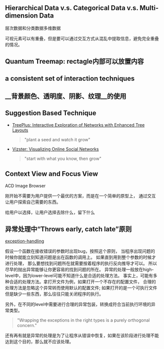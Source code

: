 

## Hierarchical Data v.s. Categorical Data v.s. Multi-dimension Data
层次数据和分类数据多维数据

可视元素可以有重叠，但是要可以通过交互方式从混乱中提取信息，避免完全重叠的情况。

## Quantum Treemap: rectagle内部可以放置内容

## a consistent set of interaction techniques

## __背景颜色、透明度、阴影、纹理__的使用

## Suggestion Based Technique

- [TreePlus: Interactive Exploration of Networks with Enhanced Tree Layouts][TreePlus]
		
	> "plant a seed and watch it grow"

- [Vizster: Visualizing Online Social Networks][vizster]

	> "start with what you know, then grow"

## Context View and Focus View
ACD Image Browser

刚开始不需要为用户提供一个最优的方案，而是在一个简单的原型上，
通过交互让用户探索自己需要的东西。

给用户以选择，让用户选择去除什么，留下什么


## 异常处理中“Throws early, catch late”原则

[exception-handling][]

假设一个函数在接收错误的参数时出现bug，按照这个原则，
当程序出现问题的时候你就能立刻知道问题是出在函数的调用上。
如果直到用到整个参数的时候才进行处理，
那么要想找到问题所在就需要按着程序的执行反向推导才可以。
所以尽早的抛出异常能够让你更容易的找到问题的所在。
异常的处理一般放在high-level中，因为lower-level可能不知道什么是合适的处理方法。
事实上，可能有多种合适的处理方法。拿打开文件为例，如果打开一个不存在的配置文件，
合理的处理方法是忽略这个异常转而使用默认的配置文件; 
如果打开的是一个可执行文件但是缺少一些东西，那么往往只能关闭程序的执行。

另外，在不同的level中需要进行合理的异常包装，转换成符合当前执行环境的异常类型。

> "Wrapping the exceptions in the right types is a purely orthogonal concern."

还有再有就是异常的处理是为了让程序从错误中恢复，如果在该阶段进行处理不能达到这个目的，那么就不应该处理。




[exception-handling]: http://programmers.stackexchange.com/questions/231057/exceptions-why-throw-early-why-catch-late/231064#231064}
[TreePlus]: http://ieeexplore.ieee.org/stamp/stamp.jsp?tp=&arnumber=1703363
[vizster]: http://vis.stanford.edu/papers/vizster
